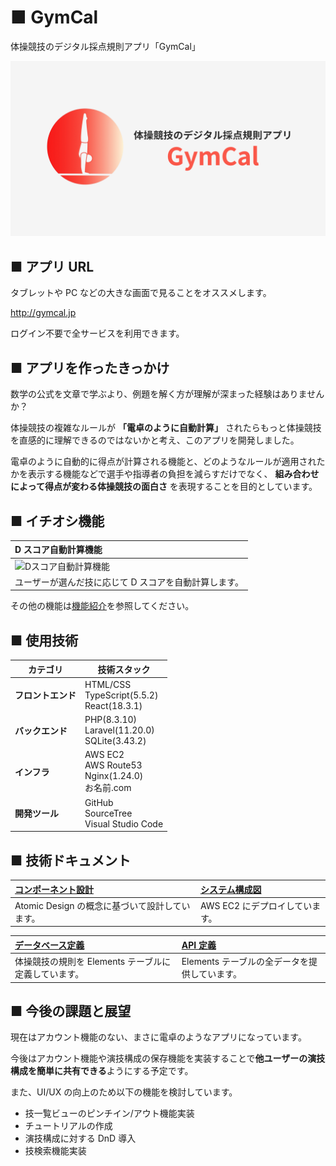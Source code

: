 # ■ GymCal

体操競技のデジタル採点規則アプリ「GymCal」

![gymcal](./docs/images/gymcal.png)

## ■ アプリ URL

タブレットや PC などの大きな画面で見ることをオススメします。

http://gymcal.jp

ログイン不要で全サービスを利用できます。

## ■ アプリを作ったきっかけ

数学の公式を文章で学ぶより、例題を解く方が理解が深まった経験はありませんか？

体操競技の複雑なルールが **「電卓のように自動計算」** されたらもっと体操競技を直感的に理解できるのではないかと考え、このアプリを開発しました。

電卓のように自動的に得点が計算される機能と、どのようなルールが適用されたかを表示する機能などで選手や指導者の負担を減らすだけでなく、 **組み合わせによって得点が変わる体操競技の面白さ** を表現することを目的としています。

## ■ イチオシ機能

| D スコア自動計算機能                                               |
| :----------------------------------------------------------------- |
| ![Dスコア自動計算機能](./docs/images/機能デモ/Dスコア自動計算.gif) |
| ユーザーが選んだ技に応じて D スコアを自動計算します。              |

その他の機能は[機能紹介](./docs/機能紹介.md)を参照してください。

## ■ 使用技術

| カテゴリ           | 技術スタック                                          |
| ------------------ | ----------------------------------------------------- |
| **フロントエンド** | HTML/CSS<br>TypeScript(5.5.2)<br>React(18.3.1)        |
| **バックエンド**   | PHP(8.3.10)<br>Laravel(11.20.0)<br>SQLite(3.43.2)     |
| **インフラ**       | AWS EC2<br>AWS Route53<br>Nginx(1.24.0)<br>お名前.com |
| **開発ツール**     | GitHub<br>SourceTree<br>Visual Studio Code<br>        |

## ■ 技術ドキュメント

| [コンポーネント設計](./docs/コンポーネント設計.md) | [システム構成図](./docs/システム構成図.md) |
| :------------------------------------------------- | :----------------------------------------- |
| Atomic Design の概念に基づいて設計しています。     | AWS EC2 にデプロイしています。             |

| [データベース定義](./docs/データベース定義.md)       | [API 定義](./docs/API定義.md)                 |
| :--------------------------------------------------- | :-------------------------------------------- |
| 体操競技の規則を Elements テーブルに定義しています。 | Elements テーブルの全データを提供しています。 |

## ■ 今後の課題と展望

現在はアカウント機能のない、まさに電卓のようなアプリになっています。

今後はアカウント機能や演技構成の保存機能を実装することで**他ユーザーの演技構成を簡単に共有できる**ようにする予定です。

また、UI/UX の向上のため以下の機能を検討しています。

- 技一覧ビューのピンチイン/アウト機能実装
- チュートリアルの作成
- 演技構成に対する DnD 導入
- 技検索機能実装
